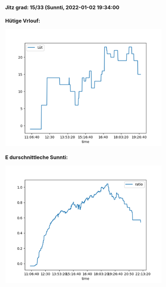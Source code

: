 ### Jitz grad: 15/33 (Sunnti, 2022-01-02 19:34:00

### Hütige Vrlouf:
![Graph](Today.png)

### E durschnittleche Sunnti:
![Graph](Sunnti.png)